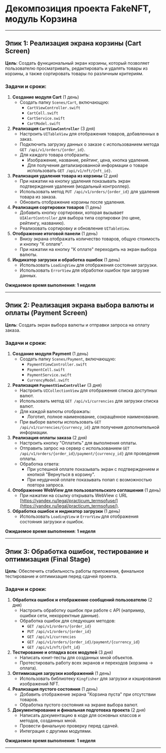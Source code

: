 # Декомпозиция проекта FakeNFT, модуль Корзина

---

## Эпик 1: Реализация экрана корзины (Cart Screen)
**Цель**: Создать функциональный экран корзины, который позволяет пользователю просматривать, редактировать и удалять товары из корзины, а также сортировать товары по различным критериям.

### Задачи и сроки:

1. **Создание модуля Cart** (1 день)
    - Создать папку `Scenes/Cart`, включающую:
        - `CartViewController.swift`
        - `CartCell.swift`
        - `CartService.swift`
        - `CartModel.swift`
2. **Реализация `CartViewController`** (3 дня)
    - Настроить `UITableView` для отображения товаров, добавленных в заказ.
    - Подключить загрузку данных о заказе с использованием метода `GET /api/v1/orders/{order_id}`.
    - Для каждого товара отобразить:
        - Изображение, название, рейтинг, цена, кнопка удаления.
        - Для получения детализированной информации о товаре использовать `GET /api/v1/nft/{nft_id}`.
3. **Реализация удаления товара из корзины** (2 дня)
    - При нажатии на кнопку удаления показывать экран подтверждения удаления (модальный контроллер).
    - Использовать метод `PUT /api/v1/orders/{order_id}` для удаления товара из заказа.
    - Обновить отображение корзины после удаления.
4. **Реализация сортировки товаров** (1 день)
    - Добавить кнопку сортировки, которая вызывает `UIAlertController` для выбора типа сортировки (по цене, рейтингу, названию).
    - Реализовать сортировку и обновление `UITableView`.
5. **Отображение итоговой панели** (1 день)
    - Внизу экрана отображать количество товаров, общую стоимость и кнопку "К оплате".
    - При нажатии на кнопку "К оплате" переходить на экран выбора валюты.
6. **Индикатор загрузки и обработка ошибок** (1 день)
    - Использовать `LoadingView` для отображения состояния загрузки.
    - Использовать `ErrorView` для обработки ошибок при загрузке данных.

**Ожидаемое время выполнения**: **1 неделя**

---

## Эпик 2: Реализация экрана выбора валюты и оплаты (Payment Screen)
**Цель**: Создать экран выбора валюты и отправки запроса на оплату заказа.

### Задачи и сроки:

1. **Создание модуля Payment** (1 день)
    - Создать папку `Scenes/Payment`, включающую:
        - `PaymentViewController.swift`
        - `PaymentCell.swift`
        - `PaymentService.swift`
        - `CurrencyModel.swift`
2. **Реализация `PaymentViewController`** (3 дня)
    - Настроить `UICollectionView` для отображения списка доступных валют.
    - Использовать метод `GET /api/v1/currencies` для загрузки списка валют.
    - Для каждой валюты отображать:
        - Логотип, полное наименование, сокращённое наименование.
    - При выборе валюты использовать `GET /api/v1/currencies/{currency_id}` для получения дополнительной информации.
3. **Реализация оплаты заказа** (2 дня)
    - Настроить кнопку "Оплатить" для выполнения оплаты.
    - Отправить запрос на сервер с использованием `GET /api/v1/orders/{order_id}/payment/{currency_id}` для проведения оплаты.
    - Обработка ответа:
        - При успешной оплате показывать экран с подтверждением и кнопкой "Вернуться в корзину".
        - При неудачной оплате показывать попап с возможностью повтора запроса.
4. **Отображение WebView для пользовательского соглашения** (1 день)
    - При нажатии на ссылку открывать WebView с URL [https://yandex.ru/legal/practicum_termsofuse/](https://yandex.ru/legal/practicum_termsofuse/).
5. **Обработка ошибок и индикатор загрузки** (1 день)
    - Использовать `LoadingView` и `ErrorView` для отображения состояния загрузки и ошибок.

**Ожидаемое время выполнения**: **1 неделя**

---

## Эпик 3: Обработка ошибок, тестирование и оптимизация (Final Stage)
**Цель**: Обеспечить стабильность работы приложения, финальное тестирование и оптимизация перед сдачей проекта.

### Задачи и сроки:

1. **Обработка ошибок и отображение сообщений пользователю** (2 дня)
    - Настроить обработку ошибок при работе с API (например, ошибки сети, некорректные данные).
    - Обработка ошибок для следующих методов:
        - `GET /api/v1/orders/{order_id}`
        - `PUT /api/v1/orders/{order_id}`
        - `GET /api/v1/currencies`
        - `GET /api/v1/orders/{order_id}/payment/{currency_id}`
        - `GET /api/v1/nft/{nft_id}`
2. **Тестирование и отладка всех модулей** (3 дня)
    - Написать юнит-тесты для созданных мной объектов.
    - Протестировать работу всех экранов и переходов (корзина → оплата).
3. **Оптимизация загрузки изображений** (1 день)
    - Использовать библиотеку `Kingfisher` для загрузки и кэширования изображений NFT.
4. **Реализация пустого состояния** (1 день)
    - Добавить отображение экрана "Корзина пуста" при отсутствии товаров.
    - Обработка пустого состояния на экране выбора валют.
5. **Документирование и финальная подготовка проекта** (2 дня)
    - Написать документацию в коде для основных классов и методов, созданных мной.
    - Провести финальную проверку перед сдачей.
    - Интеграция с другими модулями.

**Ожидаемое время выполнения**: **1 неделя**

---
